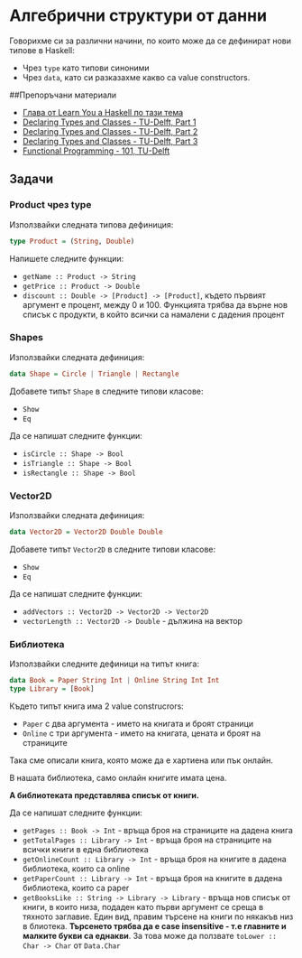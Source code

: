 # Алгебрични структури от данни

Говорихме си за различни начини, по които може да се дефинират нови типове в Haskell:

* Чрез `typе` като типови синоними
* Чрез `data`, като си разказахме какво са value constructors.


##Препоръчани материали

* [Глава от Learn You a Haskell по тази тема](http://learnyouahaskell.com/making-our-own-types-and-typeclasses)
* [Declaring Types and Classes - TU-Delft, Part 1](http://delftxdownloads.tudelft.nl/FP101x-FunctionalProgramming/Week5/FP101x-chapter9-part1-video.720.mp4)
* [Declaring Types and Classes - TU-Delft, Part 2](http://delftxdownloads.tudelft.nl/FP101x-FunctionalProgramming/Week5/FP101x-chapter9-part2-video.720.mp4)
* [Declaring Types and Classes - TU-Delft, Part 3](http://delftxdownloads.tudelft.nl/FP101x-FunctionalProgramming/Week5/FP101x-chapter9-part3-video.720.mp4)
* [Functional Programming - 101, TU-Delft](https://github.com/fptudelft/FP101x-Content)


## Задачи

### Product чрез type

Използвайки следната типова дефиниция:

```haskell
type Product = (String, Double)
```

Напишете следните функции:

* `getName :: Product -> String`
* `getPrice :: Product -> Double`
* `discount :: Double -> [Product] -> [Product]`, където първият аргумент е процент, между 0 и 100. Функцията трябва да върне нов списък с продукти, в който всички са намалени с дадения процент

### Shapes

Използвайки следната дефиниция:

```haskell
data Shape = Circle | Triangle | Rectangle
```

Добавете типът `Shape` в следните типови класове:

* `Show`
* `Eq`

Да се напишат следните функции:

* `isCircle :: Shape -> Bool`
* `isTriangle :: Shape -> Bool`
* `isRectangle :: Shape -> Bool`

### Vector2D

Използвайки следната дефиниция:

```haskell
data Vector2D = Vector2D Double Double
```

Добавете типът `Vector2D` в следните типови класове:

* `Show`
* `Eq`

Да се напишат следните функции:

* `addVectors :: Vector2D -> Vector2D -> Vector2D`
* `vectorLength :: Vector2D -> Double` - дължина на вектор

### Библиотека

Използвайки следните дефиници на типът книга:

```haskell
data Book = Paper String Int | Online String Int Int
type Library = [Book]
```

Където типът книга има 2 value construcrors:

* `Paper` с два аргумента - името на книгата и броят страници
* `Online` с три аргумента - името на книгата, цената и броят на страниците

Така сме описали книга, която може да е хартиена или пък онлайн.

В нашата библиотека, само онлайн книгите имата цена.

**А библиотеката представлява списък от книги.**

Да се напишат следните функции:

* `getPages :: Book -> Int` - връща броя на страниците на дадена книга
* `getTotalPages :: Library -> Int` - връща броя на страниците на всички книги в една библиотека
* `getOnlineCount :: Library -> Int` - връща броя на книгите в дадена библиотека, които са online
* `getPaperCount :: Library -> Int` - връща броя на книгите в дадена библиотека, които са paper
* `getBooksLike :: String -> Library -> Library` - връща нов списък от книги, в които низа, подаден като първи аргумент се среща в тяхното заглавие. Един вид, правим търсене на книги по някакъв низ в блиотека. **Търсенето трябва да е case insensitive - т.е главните и малките букви са еднакви**. За това може да ползвате `toLower :: Char -> Char` от `Data.Char`

